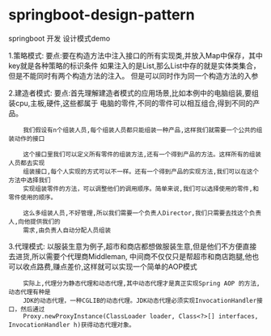 # springboot-design-pattern
springboot  开发 设计模式demo

1.策略模式:
        要点:要在构造方法中注入接口的所有实现类,并放入Map中保存，其中key就是各种策略的标识条件
        如果注入的是List,那么List中存的就是实体类集合，但是不能同时有两个构造方法的注入。
        但是可以同时作为同一个构造方法的入参



2.建造者模式:
        要点:首先理解建造者模式的应用场景,比如本例中的电脑组装,要组装cpu,主板,硬件,这些都属于
        电脑的零件,不同的零件可以相互组合,得到不同的产品。

        我们假设有n个组装人员,每个组装人员都只能组装一种产品,这样我们就需要一个公共的组装动作的接口

        这个接口里我们可以定义所有零件的组装方法,还有一个得到产品的方法。这样所有的组装人员都去实现
        组装接口,每个人实现的方式可以不一样。还有一个得到产品的实现方法,我们可以在这个方法中选择我们
        实现组装零件的方法，可以调整他们的调用顺序。简单来说,我们可以选择使用的零件,和零件使用的顺序。

        这么多组装人员,不好管理,所以我们需要一个负责人Director,我们只需要去找这个负责人,向他提供我们的
        需求,由负责人自动分配人员组装


3.代理模式:
        以服装生意为例子,超市和商店都想做服装生意,但是他们不方便直接去进货,所以需要个代理商Middleman,
        中间商不仅仅只是帮超市和商店跑腿,他也可以收点路费,赚点差价,这样就可以实现一个简单的AOP模式

        实际上,代理分为静态代理和动态代理,其中动态代理才是真正实现Spring AOP 的方法,动态代理有种是
        JDK的动态代理，一种CGLIB的动态代理。JDK动态代理必须实现InvocationHandler接口，然后通过
        Proxy.newProxyInstance(ClassLoader loader, Class<?>[] interfaces, InvocationHandler h)获得动态代理对象。
